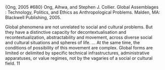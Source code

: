 ﻿{Ong, 2005 #680}
Ong, Aihwa, and Stephen J. Collier. Global Assemblages : Technology, Politics, and Ethics as Anthropological Problems. Malden, MA: Blackwell Publishing, 2005.

Global phenomena are not unrelated to social and cultural problems. But they have a distinctive capacity for decontextualisation and recontextualization, abstractability and movement, across diverse social and cultural situations and spheres of life. ... At the same time, the conditions of possibility of this movement are complex. Global forms are limited or delimited by specific technical infrastructures, administrative apparatuses, or value regimes, not by the vagaries of a social or cultural field. 11
